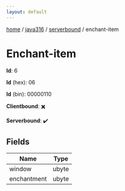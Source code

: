 ```yaml
---
layout: default
---
```


[home](/)  /  [java316](/protocol/java316)  /  [serverbound](/protocol/java316/serverbound)  /  enchant-item

# Enchant-item

**Id**: 6

**Id** (hex): 06

**Id** (bin): 00000110

**Clientbound**: ✖️

**Serverbound**: ✔️

## Fields

Name | Type
---|---
window | ubyte
enchantment | ubyte

